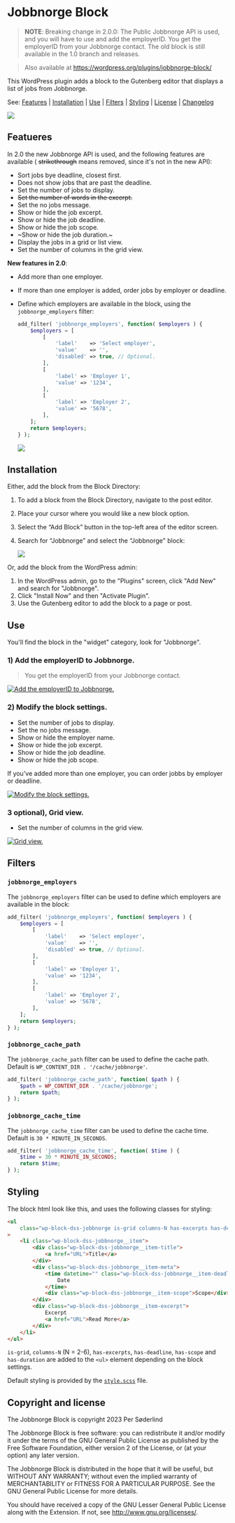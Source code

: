# Jobbnorge Block

> **NOTE**: Breaking change in 2.0.0: The Public Jobbnorge API is used, and you will have to use and add the employerID. You get the employerID from your Jobbnorge contact.  The old block is still available in the 1.0 branch and releases.

> Also available at https://wordpress.org/plugins/jobbnorge-block/

This WordPress plugin adds a block to the Gutenberg editor that displays a list of jobs from Jobbnorge.

See: [Features](#features) | [Installation](#installation) | [Use](#use) | [Filters](#filters) | [Styling](#styling) | [License](#license) | [Changelog](CHANGELOG.md)


<img src=".wordpress-org/jobbnorge.gif">

## Featueres

In 2.0 the new Jobbnorge API is used, and the following features are available ( ~~strikethrough~~ means removed, since it's not in the new API):

-   Sort jobs bye deadline, closest first.
-   Does not show jobs that are past the deadline.
-   Set the number of jobs to display.
-   ~~Set the number of words in the excerpt.~~
-   Set the no jobs message.
-   Show or hide the job excerpt.
-   Show or hide the job deadline.
-   Show or hide the job scope.
-   ~Show or hide the job duration.~
-   Display the jobs in a grid or list view.
-   Set the number of columns in the grid view.

**New features in 2.0**:
- Add more than one employer.
- If more than one employer is added, order jobs by employer or deadline.
- Define which employers are available in the block, using the `jobbnorge_employers` filter:

	```php
	add_filter( 'jobbnorge_employers', function( $employers ) {
		$employers = [
			[
				'label'    => 'Select employer',
				'value'    => '',
				'disabled' => true, // Optional.
			],
			[
				'label' => 'Employer 1',
				'value' => '1234',
			],
			[
				'label' => 'Employer 2',
				'value' => '5678',
			],
		];
		return $employers;
	} );
	```
	<img src=".wordpress-org/screenshot-5.png">

## Installation

Either, add the block from the Block Directory:

1. To add a block from the Block Directory, navigate to the post editor. 
1. Place your cursor where you would like a new block option. 
1. Select the “Add Block” button in the top-left area of the editor screen. 
1. Search for “Jobbnorge” and select the “Jobbnorge" block:

	<img src=".wordpress-org/screenshot-1.png">

Or, add the block from the WordPress admin:
1. In the WordPress admin, go to the "Plugins" screen, click "Add New" and search for "Jobbnorge".
1. Click "Install Now" and then "Activate Plugin".
1. Use the Gutenberg editor to add the block to a page or post.

## Use

You'll find the block in the "widget" category, look for "Jobbnorge".

### 1) Add the employerID to Jobbnorge.

> You get the employerID from your Jobbnorge contact.

[![Add the employerID to Jobbnorge.](.wordpress-org/screenshot-2.png)](.wordpress-org/screenshot-2.png)


### 2) Modify the block settings.

-   Set the number of jobs to display.
-   Set the no jobs message.
-   Show or hide the employer name.
-   Show or hide the job excerpt.
-   Show or hide the job deadline.
-   Show or hide the job scope.

If you've added more than one employer, you can order jobbs by employer or deadline.

[![Modify the block settings.](.wordpress-org/screenshot-3.png)](.wordpress-org/screenshot-3.png)

### 3 optional), Grid view.

-   Set the number of columns in the grid view.

[![Grid view.](.wordpress-org/screenshot-4.png)](.wordpress-org/screenshot-4.png)


## Filters

### `jobbnorge_employers`

The `jobbnorge_employers` filter can be used to define which employers are available in the block: 

```php
add_filter( 'jobbnorge_employers', function( $employers ) {
	$employers = [
		[
			'label'    => 'Select employer',
			'value'    => '',
			'disabled' => true, // Optional.
		],
		[
			'label' => 'Employer 1',
			'value' => '1234',
		],
		[
			'label' => 'Employer 2',
			'value' => '5678',
		],
	];
	return $employers;
} );
```

### `jobbnorge_cache_path`

The `jobbnorge_cache_path` filter can be used to define the cache path. Default is `WP_CONTENT_DIR . '/cache/jobbnorge'`.

```php
add_filter( 'jobbnorge_cache_path', function( $path ) {
	$path = WP_CONTENT_DIR . '/cache/jobbnorge';
	return $path;
} );
```

### `jobbnorge_cache_time`

The `jobbnorge_cache_time` filter can be used to define the cache time. Default is `30 * MINUTE_IN_SECONDS`.

```php
add_filter( 'jobbnorge_cache_time', function( $time ) {
	$time = 30 * MINUTE_IN_SECONDS;
	return $time;
} );
```

## Styling

The block html look like this, and uses the following classes for styling:

```html
<ul
	class="wp-block-dss-jobbnorge is-grid columns-N has-excerpts has-deadline has-scope has-duration"
>
	<li class="wp-block-dss-jobbnorge__item">
		<div class="wp-block-dss-jobbnorge__item-title">
			<a href="URL">Title</a>
		</div>
		<div class="wp-block-dss-jobbnorge__item-meta">
			<time datetime="" class="wp-block-dss-jobbnorge__item-deadline">
				Date
			</time>
			<div class="wp-block-dss-jobbnorge__item-scope">Scope</div>
		</div>
		<div class="wp-block-dss-jobbnorge__item-excerpt">
			Excerpt
			<a href="URL">Read More</a>
		</div>
	</li>
</ul>
```

`is-grid`, `columns-N` (N = 2-6), `has-excerpts`, `has-deadline`, `has-scope` and `has-duration` are added to the `<ul>` element depending on the block settings.

Default styling is provided by the [`style.scss`](src/style.scss) file.


## Copyright and license

The Jobbnorge Block is copyright 2023 Per Søderlind

The Jobbnorge Block is free software: you can redistribute it and/or modify it under the terms of the GNU General Public License as published by the Free Software Foundation, either version 2 of the License, or (at your option) any later version.

The Jobbnorge Block is distributed in the hope that it will be useful, but WITHOUT ANY WARRANTY; without even the implied warranty of MERCHANTABILITY or FITNESS FOR A PARTICULAR PURPOSE. See the GNU General Public License for more details.

You should have received a copy of the GNU Lesser General Public License along with the Extension. If not, see http://www.gnu.org/licenses/.
